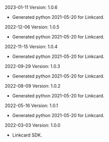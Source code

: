 2023-01-11 Version: 1.0.6
- Generated python 2021-05-20 for Linkcard.

2022-12-06 Version: 1.0.5
- Generated python 2021-05-20 for Linkcard.

2022-11-15 Version: 1.0.4
- Generated python 2021-05-20 for Linkcard.

2022-09-29 Version: 1.0.3
- Generated python 2021-05-20 for Linkcard.

2022-08-09 Version: 1.0.2
- Generated python 2021-05-20 for Linkcard.

2022-05-16 Version: 1.0.1
- Generated python 2021-05-20 for Linkcard.

2022-03-03 Version: 1.0.0
- Linkcard SDK.

